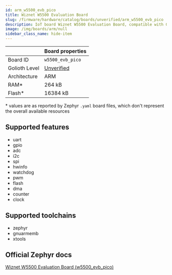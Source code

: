 ```yaml
---
id: arm_w5500_evb_pico
title: Wiznet W5500 Evaluation Board
slug: /firmware/hardware/catalog/boards/unverified/arm_w5500_evb_pico
description: IoT board Wiznet W5500 Evaluation Board, compatible with Golioth at unverified level.
image: /img/boards/arm/null
sidebar_class_name: hide-item
---
```


[//]: # (This is an auto-generated file, do not edit! Changes to it will be lost upon re-generation)



|                | Board properties     |
| -------------  | -------------------- |
| Board ID       | `w5500_evb_pico` |
| Golioth Level  | [Unverified](/firmware/hardware#unverified-boards) |
| Architecture   | ARM |
| RAM*           | 264 kB |
| Flash*         | 16384 kB |

\* values are as reported by Zephyr `.yaml` board files, which don't represent the overall available resources



## Supported features

* uart
* gpio
* adc
* i2c
* spi
* hwinfo
* watchdog
* pwm
* flash
* dma
* counter
* clock

## Supported toolchains

* zephyr
* gnuarmemb
* xtools

## Official Zephyr docs

[Wiznet W5500 Evaluation Board (w5500_evb_pico)](https://docs.zephyrproject.org/latest/boards/arm/w5500_evb_pico/doc/index.html)
